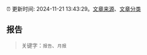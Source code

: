 :alarm_clock: 更新时间: 2024-11-21 13:43:29。[文章来源](/README.md)、[文章分类](/TAGS.md)

## 报告


> 关键字：`报告`、`月报`



